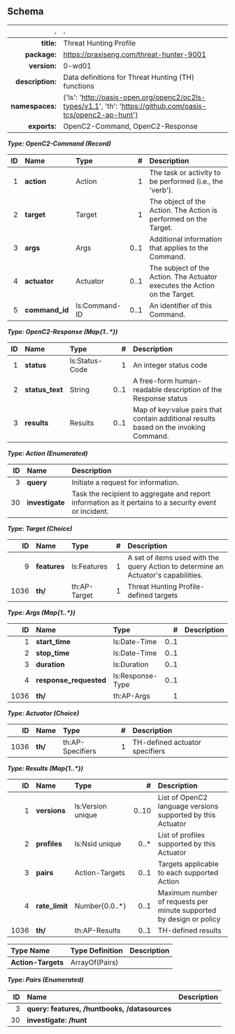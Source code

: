 ## Schema
| . | . |
| ---: | :--- |
| **title:** | Threat Hunting Profile |
| **package:** | https://praxiseng.com/threat-hunter-9001 |
| **version:** | 0-wd01 |
| **description:** | Data definitions for Threat Hunting (TH) functions |
| **namespaces:** | {'ls': 'http://oasis-open.org/openc2/oc2ls-types/v1.1', 'th': 'https://github.com/oasis-tcs/openc2-ap-hunt'} |
| **exports:** | OpenC2-Command, OpenC2-Response |

**_Type: OpenC2-Command (Record)_**

| ID | Name | Type | # | Description |
| ---: | :--- | :--- | ---: | :--- |
| 1 | **action** | Action | 1 | The task or activity to be performed (i.e., the 'verb'). |
| 2 | **target** | Target | 1 | The object of the Action. The Action is performed on the Target. |
| 3 | **args** | Args | 0..1 | Additional information that applies to the Command. |
| 4 | **actuator** | Actuator | 0..1 | The subject of the Action. The Actuator executes the Action on the Target. |
| 5 | **command_id** | ls:Command-ID | 0..1 | An identifier of this Command. |

**_Type: OpenC2-Response (Map{1..*})_**

| ID | Name | Type | # | Description |
| ---: | :--- | :--- | ---: | :--- |
| 1 | **status** | ls:Status-Code | 1 | An integer status code |
| 2 | **status_text** | String | 0..1 | A free-form human-readable description of the Response status |
| 3 | **results** | Results | 0..1 | Map of key:value pairs that contain additional results based on the invoking Command. |

**_Type: Action (Enumerated)_**

| ID | Name | Description |
| ---: | :--- | :--- |
| 3 | **query** | Initiate a request for information. |
| 30 | **investigate** | Task the recipient to aggregate and report information as it pertains to a security event or incident. |

**_Type: Target (Choice)_**

| ID | Name | Type | # | Description |
| ---: | :--- | :--- | ---: | :--- |
| 9 | **features** | ls:Features | 1 | A set of items used with the query Action to determine an Actuator's capabilities. |
| 1036 | **th/** | th:AP-Target | 1 | Threat Hunting Profile-defined targets |

**_Type: Args (Map{1..*})_**

| ID | Name | Type | # | Description |
| ---: | :--- | :--- | ---: | :--- |
| 1 | **start_time** | ls:Date-Time | 0..1 |  |
| 2 | **stop_time** | ls:Date-Time | 0..1 |  |
| 3 | **duration** | ls:Duration | 0..1 |  |
| 4 | **response_requested** | ls:Response-Type | 0..1 |  |
| 1036 | **th/** | th:AP-Args | 1 |  |

**_Type: Actuator (Choice)_**

| ID | Name | Type | # | Description |
| ---: | :--- | :--- | ---: | :--- |
| 1036 | **th/** | th:AP-Specifiers | 1 | TH-defined actuator specifiers |

**_Type: Results (Map{1..*})_**

| ID | Name | Type | # | Description |
| ---: | :--- | :--- | ---: | :--- |
| 1 | **versions** | ls:Version unique | 0..10 | List of OpenC2 language versions supported by this Actuator |
| 2 | **profiles** | ls:Nsid unique | 0..* | List of profiles supported by this Actuator |
| 3 | **pairs** | Action-Targets | 0..1 | Targets applicable to each supported Action |
| 4 | **rate_limit** | Number{0.0..*} | 0..1 | Maximum number of requests per minute supported by design or policy |
| 1036 | **th/** | th:AP-Results | 0..1 | TH-defined results |


| Type Name | Type Definition | Description |
| :--- | :--- | :--- |
| **Action-Targets** | ArrayOf(Pairs) |  |

**_Type: Pairs (Enumerated)_**

| ID | Name | Description |
| ---: | :--- | :--- |
| 3 | **query: features, /huntbooks, /datasources** |  |
| 30 | **investigate: /hunt** |  |
